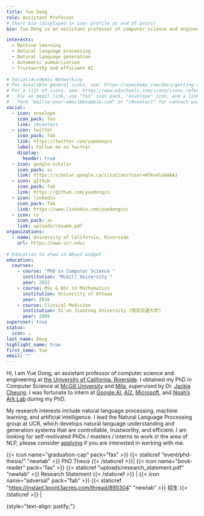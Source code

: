 ```yaml
---
title: Yue Dong
role: Assistant Professor
# Short bio (displayed in user profile at end of posts)
bio: Yue Dong is an assistant professor of computer science and engineering at the University of California Riverside. Her research interests include natural language processing, machine learning, and artificial intelligence. She leads the Natural Language Processing group, which develops natural language understanding and generation systems that are controllable, trustworthy, and efficient. 

interests:
  - Machine learning
  - Natural language processing
  - Natural language generation
  - Automatic summarization
  - Trustworthy and efficient AI
 
# Social/Academic Networking
# For available general icons, see: https://wowchemy.com/docs/getting-started/page-builder/#icons
# For a list of icons, see: https://www.w3schools.com/icons/icons_reference.asp
#   For an email link, use "fas" icon pack, "envelope" icon, and a link in the
#   form "mailto:your-email@example.com" or "/#contact" for contact widget.
social:
  - icon: envelope
    icon_pack: fas
    link: /#contact
  - icon: twitter
    icon_pack: fab
    link: https://twitter.com/yuedongcs
    label: Follow me on Twitter
    display:
      header: true
  - icon: google-scholar
    icon_pack: ai
    link: https://scholar.google.ca/citations?user=WYkn4loAAAAJ
  - icon: github
    icon_pack: fab
    link: https://github.com/yuedongcs
  - icon: linkedin
    icon_pack: fab
    link: https://www.linkedin.com/yuedongcs/
  - icon: cv
    icon_pack: ai
    link: uploads/resume.pdf
organizations:
  - name: University of California, Riverside
    url: https://www.ucr.edu/
    
# Education to show in About widget
education:
  courses:
    - course: "PhD in Computer Science "
      institution: "McGill University "
      year: 2022
    - course: MSc & BSc in Mathematics
      institution: University of Ottawa
      year: 2016
    - course: Clinical Medicine
      institution: Xi'an Jiaotong University (西安交通大学)
      year: 2009
superuser: true
status:
  icon: ☕️
last_name: Dong
highlight_name: true
first_name: Yue
email: ""
---
```

Hi, I am Yue Dong, an assistant professor of computer science and engineering at [the University of California, Riverside](https://www1.cs.ucr.edu/). I obtained my PhD in Computer Science at [McGill University](http://cs.mcgill.ca) and [Mila](https://mila.quebec), supervised by Dr. [Jackie Cheung](https://www.cs.mcgill.ca/~jcheung/). I was fortunate to intern at [Google AI](https://ai.google/), [AI2](https://allenai.org/), [Microsoft](https://www.microsoft.com/en-us/research/), and [Noah’s Ark Lab](http://dev3.noahlab.com.hk/) during my PhD.

My research interests include natural language processing, machine learning, and artificial intelligence. I lead the Natural Language Processing group at UCR, which develops natural language understanding and generation systems that are controllable, trustworthy, and efficient.  I am looking for self-motivated PhDs / masters / interns to work in the area of NLP, please consider [applying](https://www1.cs.ucr.edu//graduate/admissions/overview) if you are interested in working with me.

 {{< icon name="graduation-cap" pack="fas" >}} {{< staticref "event/phd-thesis/" "newtab" >}} PhD Thesis {{< /staticref >}}|
 {{< icon name="book-reader" pack="fas" >}} {{< staticref "uploads/research_statement.pdf" "newtab" >}} Research Statement {{< /staticref >}} |
{{< icon name="adversal" pack="fab" >}} {{< staticref "https://instant.1point3acres.com/thread/890304" "newtab" >}} 招生 {{< /staticref >}} |

{style="text-align: justify;"}
